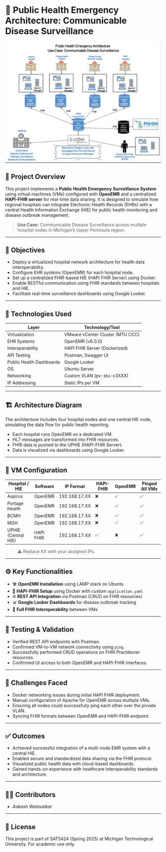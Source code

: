 # 🏥 Public Health Emergency Architecture: Communicable Disease Surveillance

![Architecture Diagram](Architecture-Diagram.png)

## 📌 Project Overview

This project implements a **Public Health Emergency Surveillance System** using virtual machines (VMs) configured with **OpenEMR** and a centralized **HAPI-FHIR server** for real-time data sharing. It is designed to simulate how regional hospitals can integrate Electronic Health Records (EHRs) with a central Health Information Exchange (HIE) for public health monitoring and disease outbreak management.

> **Use Case:** Communicable Disease Surveillance across multiple hospital nodes in Michigan’s Upper Peninsula region.

---

## 🎯 Objectives

- Deploy a virtualized hospital network architecture for health data interoperability.
- Configure EHR systems (OpenEMR) for each hospital node.
- Set up a centralized FHIR-based HIE (HAPI FHIR Server) using Docker.
- Enable RESTful communication using FHIR standards between hospitals and HIE.
- Facilitate real-time surveillance dashboards using Google Looker.

---

## 🧰 Technologies Used

| Layer                     | Technology/Tool                  |
|--------------------------|----------------------------------|
| Virtualization           | VMware vCenter Cluster (MTU CCC) |
| EHR Systems              | OpenEMR (v6.0.0)                  |
| Interoperability         | HAPI FHIR Server (Dockerized)    |
| API Testing              | Postman, Swagger UI              |
| Public Health Dashboards | Google Looker                    |
| OS                       | Ubuntu Server                    |
| Networking               | Custom VLAN (pv-stu-v3XXX)       |
| IP Addressing            | Static IPs per VM                |

---

## 🏗️ Architecture Diagram

The architecture includes four hospital nodes and one central HIE node, simulating the data flow for public health reporting.

- Each hospital runs OpenEMR on a dedicated VM.
- HL7 messages are transformed into FHIR resources.
- FHIR data is pushed to the UPHIE (HAPI-FHIR Server).
- Data is visualized via dashboards using Google Looker.

---

## 📂 VM Configuration

| Hospital / HIE      | Software     | IP Format          | HAPI-FHIR | OpenEMR | Pinged All VMs |
|---------------------|--------------|---------------------|------------|---------|----------------|
| Aspirus             | OpenEMR      | 192.168.17.XX       | ❌         | ✅      | ✅              |
| Portage Health      | OpenEMR      | 192.168.17.XX       | ❌         | ✅      | ✅              |
| BCMH                | OpenEMR      | 192.168.17.XX       | ❌         | ✅      | ✅              |
| MGH                 | OpenEMR      | 192.168.17.XX       | ❌         | ✅      | ✅              |
| UPHIE (Central HIE) | HAPI FHIR    | 192.168.17.XX       | ✅         | ❌      | ✅              |

> ⚠️ Replace XX with your assigned IPs.

---

## ⚙️ Key Functionalities

- 🛠️ **OpenEMR Installation** using LAMP stack on Ubuntu
- 🐳 **HAPI-FHIR Setup** using Docker with custom `application.yaml`
- 🌐 **REST API Integration** via Postman (CRUD on FHIR resources)
- 📊 **Google Looker Dashboards** for disease outbreak tracking
- 🔄 **Full FHIR Interoperability** between VMs

---

## 🧪 Testing & Validation

- Verified REST API endpoints with Postman.
- Confirmed VM-to-VM network connectivity using `ping`.
- Successfully performed CRUD operations on FHIR Practitioner resources.
- Confirmed UI access to both OpenEMR and HAPI-FHIR interfaces.

---

## 🚧 Challenges Faced

- Docker networking issues during initial HAPI FHIR deployment.
- Manual configuration of Apache for OpenEMR across multiple VMs.
- Ensuring all nodes could successfully ping each other over the private VLAN.
- Syncing FHIR formats between OpenEMR and HAPI-FHIR endpoint.

---

## ✅ Outcomes

- Achieved successful integration of a multi-node EMR system with a central HIE.
- Enabled secure and standardized data sharing via the FHIR protocol.
- Visualized public health data with cloud-based dashboards.
- Gained hands-on experience with healthcare interoperability standards and architecture.

---

## 👨‍⚕️ Contributors

- *Aakash Walavalkar*

---

## 📄 License

This project is part of SAT5424 (Spring 2025) at Michigan Technological University. For academic use only.
